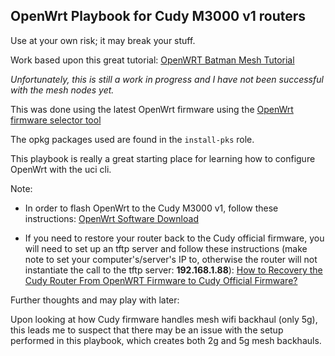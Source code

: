 ## OpenWrt Playbook for Cudy M3000 v1 routers

Use at your own risk; it may break your stuff.

Work based upon this great tutorial:  [OpenWRT Batman Mesh Tutorial](https://github.com/benkay86/openwrt-batman-tutorial)

*Unfortunately, this is still a work in progress and I have not been successful with the mesh nodes yet.*

This was done using the latest OpenWrt firmware using the [OpenWrt firmware selector tool](https://firmware-selector.openwrt.org/)

The opkg packages used are found in the `install-pks` role.

This playbook is really a great starting place for learning how to configure OpenWrt with the uci cli.


Note:

- In order to flash OpenWrt to the Cudy M3000 v1, follow these instructions: [OpenWrt Software Download](https://www.cudy.com/blogs/faq/openwrt-software-download)

- If you need to restore your router back to the Cudy official firmware, you will need to set up an tftp server and follow these instructions (make note to set your computer's/server's IP to, otherwise the router will not instantiate the call to the tftp server: **192.168.1.88**): [How to Recovery the Cudy Router From OpenWRT Firmware to Cudy Official Firmware? ](https://www.cudy.com/blogs/faq/how-to-recovery-the-cudy-router-from-openwrt-firmware-to-cudy-official-firmware)

Further thoughts and may play with later:

Upon looking at how Cudy firmware handles mesh wifi backhaul (only 5g), this leads me to suspect that there may be an issue with the setup performed in this playbook, which creates both 2g and 5g mesh backhauls.


